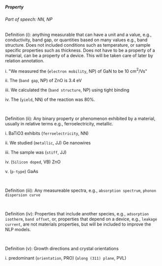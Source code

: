 ##### Property

###### Part of speech: NN, NP

Definition (i): anything measurable that can have a unit and a value, e.g., conductivity, band gap, or quantities based on many values e.g., band structure. Does not included conditions such as temperature, or sample specific properties such as
thickness. Does not have to be a property of a material, can be a property of a device. This will be taken care of later by relation annotation.

i. "We measured the (`electron mobility`, NP) of GaN to be 10 cm$^2$/Vs"

ii. The (`band gap`, NP) of ZnO is 3.4 eV

iii. We calculated the (`band structure`, NP) using tight binding

iv. The (`yield`, NN) of the reaction was 80%.

&nbsp;

Definition (ii): Any binary property or phenomenon exhibited by a material, usually in relative terms e.g.,
ferroelectricity, metallic.

i. BaTiO3 exhibits (`ferroelectricity`, NN)

ii. We studied (`metallic`, JJ) Ge nanowires

iii. The sample was (`stiff`, JJ)

iv. (`Silicon doped`, VB) ZnO

v. (`p-type`) GaAs

&nbsp;

Definition (iii): Any measureable spectra, e.g., `absorption spectrum`, `phonon dispersion curve`

&nbsp;

Definition (iv): Properties that include another species, e.g., `adsorption isotherm`, `band offset`, or, properties that depend on a device, e.g., `leakage current`, are not materials properties, but will be included to improve the NLP models.

&nbsp;

Definition (v): Growth directions and crystal orientations

i. predominant (`orientation`, PRO) (`along (311) plane`, PVL)
